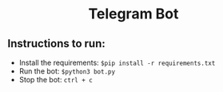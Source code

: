 <p align="center">
	<h1 align="center"> Telegram Bot </h1>
</p>

## Instructions to run:

- Install the requirements: `$pip install -r requirements.txt`
- Run the bot: `$python3 bot.py`
- Stop the bot: `ctrl + c`
